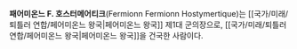 **패어미온느 F. 호스터메어티크**(Fermionn Fermionn Hostymertique)는 [[국가/미래/퇴틀러 연합/페어미온느 왕국|페어미온느 왕국]] 제1대 군의장으로, [[국가/미래/퇴틀러 연합/페어미온느 왕국|페어미온느 왕국]]을 건국한 사람이다.